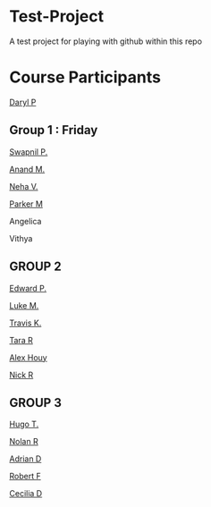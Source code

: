# Test-Project
A test project for playing with github within this repo


# Course Participants

[Daryl P](https://github.com/darylposnett)

**Group 1 : Friday**
-

[Swapnil P.](https://github.com/swap357)

[Anand M.](https://github.com/AnandMasurkar)

[Neha V.](https://github.com/nehavij)

[Parker M](https://github.com/ParkerMartinez)

Angelica

Vithya



**GROUP 2**
-

[Edward P.](https://github.com/ejprok)

[Luke M.](https://github.com/DarkOhms)

[Travis K.](https://github.com/traviskeri)

[Tara R](https://github.com/tararosss)

[Alex Houy](https://github.com/imole209)

[Nick R](https://github.com/ryanrentschler)

**GROUP 3**
-

[Hugo T.](https://github.com/hugotavares225)

[Nolan R](https://github.com/danolanater)

[Adrian D](https://github.com/adavid3)

[Robert F](https://github.com/robertfcsus)

[Cecilia D](https://github.com/CeciliaDominguez)



